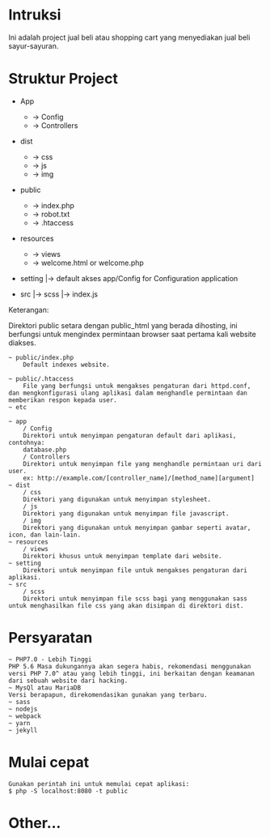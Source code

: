 # Intruksi

Ini adalah project jual beli atau shopping cart yang menyediakan jual beli sayur-sayuran.

# Struktur Project
* App
    * -> Config
    * -> Controllers

* dist
    * -> css
    * -> js
    * -> img

* public
    * -> index.php
    * -> robot.txt
    * -> .htaccess

* resources
    * -> views
    * -> welcome.html or welcome.php

* setting
    |-> default akses app/Config for Configuration application

* src
    |-> scss
    |-> index.js

Keterangan:

Direktori public setara dengan public_html yang berada dihosting, ini berfungsi untuk mengindex permintaan browser saat pertama kali website diakses.

    ~ public/index.php
        Default indexes website.

    ~ public/.htaccess
        File yang berfungsi untuk mengakses pengaturan dari httpd.conf, dan mengkonfigurasi ulang aplikasi dalam menghandle permintaan dan memberikan respon kepada user.
    ~ etc
 
    ~ app
        / Config
        Direktori untuk menyimpan pengaturan default dari aplikasi, contohnya:
        database.php
        / Controllers
        Direktori untuk menyimpan file yang menghandle permintaan uri dari user.
        ex: http://example.com/[controller_name]/[method_name][argument]
    ~ dist
        / css
        Direktori yang digunakan untuk menyimpan stylesheet.
        / js
        Direktori yang digunakan untuk menyimpan file javascript.
        / img
        Direktori yang digunakan untuk menyimpan gambar seperti avatar, icon, dan lain-lain.
    ~ resources
        / views
        Direktori khusus untuk menyimpan template dari website.
    ~ setting
        Direktori untuk menyimpan file untuk mengakses pengaturan dari aplikasi.
    ~ src
        / scss
        Direktori untuk menyimpan file scss bagi yang menggunakan sass untuk menghasilkan file css yang akan disimpan di direktori dist.

 # Persyaratan
    ~ PHP7.0 - Lebih Tinggi
    PHP 5.6 Masa dukungannya akan segera habis, rekomendasi menggunakan versi PHP 7.0^ atau yang lebih tinggi, ini berkaitan dengan keamanan dari sebuah website dari hacking.
    ~ MysQl atau MariaDB
    Versi berapapun, direkomendasikan gunakan yang terbaru.
    ~ sass
    ~ nodejs
    ~ webpack
    ~ yarn
    ~ jekyll

# Mulai cepat
    Gunakan perintah ini untuk memulai cepat aplikasi:
    $ php -S localhost:8080 -t public

# Other...
